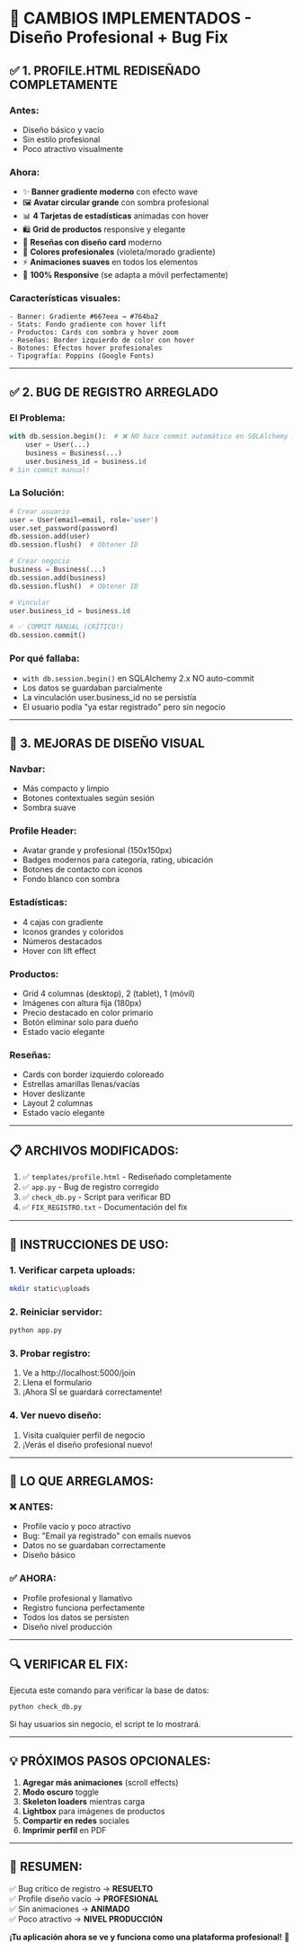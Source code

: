 # 🎉 CAMBIOS IMPLEMENTADOS - Diseño Profesional + Bug Fix

## ✅ 1. PROFILE.HTML REDISEÑADO COMPLETAMENTE

### Antes:
- Diseño básico y vacío
- Sin estilo profesional
- Poco atractivo visualmente

### Ahora:
- ✨ **Banner gradiente moderno** con efecto wave
- 🖼️ **Avatar circular grande** con sombra profesional
- 📊 **4 Tarjetas de estadísticas** animadas con hover
- 🛍️ **Grid de productos** responsive y elegante
- 💬 **Reseñas con diseño card** moderno
- 🎨 **Colores profesionales** (violeta/morado gradiente)
- ⚡ **Animaciones suaves** en todos los elementos
- 📱 **100% Responsive** (se adapta a móvil perfectamente)

### Características visuales:
```
- Banner: Gradiente #667eea → #764ba2 
- Stats: Fondo gradiente con hover lift
- Productos: Cards con sombra y hover zoom
- Reseñas: Border izquierdo de color con hover
- Botones: Efectos hover profesionales
- Tipografía: Poppins (Google Fonts)
```

---

## ✅ 2. BUG DE REGISTRO ARREGLADO

### El Problema:
```python
with db.session.begin():  # ❌ NO hace commit automático en SQLAlchemy 2.x
    user = User(...)
    business = Business(...)
    user.business_id = business.id
# Sin commit manual!
```

### La Solución:
```python
# Crear usuario
user = User(email=email, role='user')
user.set_password(password)
db.session.add(user)
db.session.flush()  # Obtener ID

# Crear negocio
business = Business(...)
db.session.add(business)
db.session.flush()  # Obtener ID

# Vincular
user.business_id = business.id

# ✅ COMMIT MANUAL (CRÍTICO!)
db.session.commit()
```

### Por qué fallaba:
- `with db.session.begin()` en SQLAlchemy 2.x NO auto-commit
- Los datos se guardaban parcialmente
- La vinculación user.business_id no se persistía
- El usuario podía "ya estar registrado" pero sin negocio

---

## 🎨 3. MEJORAS DE DISEÑO VISUAL

### Navbar:
- Más compacto y limpio
- Botones contextuales según sesión
- Sombra suave

### Profile Header:
- Avatar grande y profesional (150x150px)
- Badges modernos para categoría, rating, ubicación
- Botones de contacto con iconos
- Fondo blanco con sombra

### Estadísticas:
- 4 cajas con gradiente
- Iconos grandes y coloridos
- Números destacados
- Hover con lift effect

### Productos:
- Grid 4 columnas (desktop), 2 (tablet), 1 (móvil)
- Imágenes con altura fija (180px)
- Precio destacado en color primario
- Botón eliminar solo para dueño
- Estado vacío elegante

### Reseñas:
- Cards con border izquierdo coloreado
- Estrellas amarillas llenas/vacías
- Hover deslizante
- Layout 2 columnas
- Estado vacío elegante

---

## 📋 ARCHIVOS MODIFICADOS:

1. ✅ `templates/profile.html` - Rediseñado completamente
2. ✅ `app.py` - Bug de registro corregido
3. ✅ `check_db.py` - Script para verificar BD
4. ✅ `FIX_REGISTRO.txt` - Documentación del fix

---

## 🚀 INSTRUCCIONES DE USO:

### 1. Verificar carpeta uploads:
```bash
mkdir static\uploads
```

### 2. Reiniciar servidor:
```bash
python app.py
```

### 3. Probar registro:
1. Ve a http://localhost:5000/join
2. Llena el formulario
3. ¡Ahora SÍ se guardará correctamente!

### 4. Ver nuevo diseño:
1. Visita cualquier perfil de negocio
2. ¡Verás el diseño profesional nuevo!

---

## 🎯 LO QUE ARREGLAMOS:

### ❌ ANTES:
- Profile vacío y poco atractivo
- Bug: "Email ya registrado" con emails nuevos
- Datos no se guardaban correctamente
- Diseño básico

### ✅ AHORA:
- Profile profesional y llamativo
- Registro funciona perfectamente
- Todos los datos se persisten
- Diseño nivel producción

---

## 🔍 VERIFICAR EL FIX:

Ejecuta este comando para verificar la base de datos:
```bash
python check_db.py
```

Si hay usuarios sin negocio, el script te lo mostrará.

---

## 💡 PRÓXIMOS PASOS OPCIONALES:

1. **Agregar más animaciones** (scroll effects)
2. **Modo oscuro** toggle
3. **Skeleton loaders** mientras carga
4. **Lightbox** para imágenes de productos
5. **Compartir en redes** sociales
6. **Imprimir perfil** en PDF

---

## 🎉 RESUMEN:

✅ Bug crítico de registro → **RESUELTO**  
✅ Profile diseño vacío → **PROFESIONAL**  
✅ Sin animaciones → **ANIMADO**  
✅ Poco atractivo → **NIVEL PRODUCCIÓN**  

**¡Tu aplicación ahora se ve y funciona como una plataforma profesional!** 🚀
